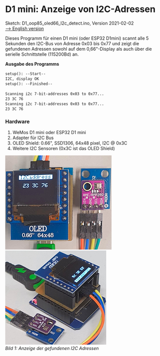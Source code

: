 # D1 mini: Anzeige von I2C-Adressen
Sketch: D1_oop85_oled66_I2c_detect.ino, Version 2021-02-02   
[--> English version](./README.md "English version")   

Dieses Programm f&uuml;r einen D1 mini (oder ESP32 D1mini) scannt alle 5 Sekunden den I2C-Bus von Adresse 0x03 bis 0x77 und zeigt die gefundenen Adressen sowohl auf dem 0,66"-Display als auch &uuml;ber die serielle Schnittstelle (115200Bd) an.

__Ausgabe des Programms__
```
setup(): --Start--
I2C, display OK
setup(): --Finished--

Scanning i2c 7-bit-addresses 0x03 to 0x77...
23 3C 76 
Scanning i2c 7-bit-addresses 0x03 to 0x77...
23 3C 76 
```

### Hardware 
1. WeMos D1 mini oder ESP32 D1 mini   
2. Adapter f&uuml;r I2C Bus
3. OLED Shield: 0.66", SSD1306, 64x48 pixel, I2C @ 0x3C
4. Weitere I2C Sensoren (0x3C ist das OLED Shield)

![I2C Adresssuche](./images/D1_i2c_detect1.png "I2C Adresssuche") ![I2C Adresssuche2](./images/D1_i2c_detect2.png "I2C Adresssuche2")      
_Bild 1: Anzeige der gefundenen I2C Adressen_   
